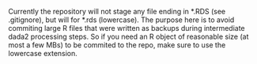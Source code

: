 Currently the repository will not stage any file ending in *.RDS (see .gitignore), but will for *.rds (lowercase). The purpose here is to avoid commiting large R files that were written as backups during intermediate dada2 processing steps. So if you need an R object of reasonable size (at most a few MBs) to be commited to the repo, make sure to use the lowercase extension.
